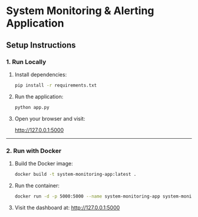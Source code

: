 # System Monitoring & Alerting Application

## **Setup Instructions**

### **1. Run Locally**
1. Install dependencies:
    ```bash
    pip install -r requirements.txt

3. Run the application:
    ```bash
    python app.py
    ```

4. Open your browser and visit:

    http://127.0.0.1:5000

---

### **2. Run with Docker**
1. Build the Docker image:
    ```bash
    docker build -t system-monitoring-app:latest .
    ```

2. Run the container:
    ```bash
    docker run -d -p 5000:5000 --name system-monitoring-app system-monitoring-app:latest

    ```

3. Visit the dashboard at:
    http://127.0.0.1:5000


